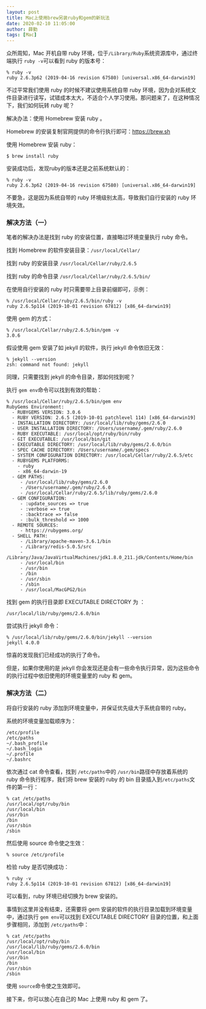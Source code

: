 ```yaml
---
layout: post
title: Mac上使用brew另装ruby和gem的新玩法
date: 2020-02-10 11:05:00
author: 薛勤
tags: [Mac]
---
```


众所周知，Mac 开机自带 ruby 环境，位于`/Library/Ruby`系统资源库中，通过终端执行 `ruby -v`可以看到 ruby 的版本号：

```shell
% ruby -v 
ruby 2.6.3p62 (2019-04-16 revision 67580) [universal.x86_64-darwin19]
```

不过平常我们使用 ruby 的时候不建议使用系统自带 ruby 环境，因为会对系统文件目录进行读写，试错成本太大，不适合个人学习使用。那问题来了，在这种情况下，我们如何玩转 ruby 呢？

解决办法：使用 Homebrew 安装 ruby 。

Homebrew 的安装复制官网提供的命令行执行即可：<https://brew.sh>

使用 Homebrew 安装 ruby：

```shell
$ brew install ruby
```

安装成功后，发现ruby的版本还是之前系统默认的：

```shell
% ruby -v 
ruby 2.6.3p62 (2019-04-16 revision 67580) [universal.x86_64-darwin19]
```

不要急，这是因为系统自带的 ruby 环境级别太高，导致我们自行安装的 ruby 环境失效。

### 解决方法（一）

笔者的解决办法是找到 ruby 的安装位置，直接略过环境变量执行 ruby 命令。

找到 Homebrew 的软件安装目录：`/usr/local/Cellar/`

找到 ruby 的安装目录 `/usr/local/Cellar/ruby/2.6.5`

找到 ruby 的命令目录 `/usr/local/Cellar/ruby/2.6.5/bin/`

在使用自行安装的 ruby 时只需要带上目录前缀即可，示例：

```shell
% /usr/local/Cellar/ruby/2.6.5/bin/ruby -v
ruby 2.6.5p114 (2019-10-01 revision 67812) [x86_64-darwin19]
```

使用 gem 的方式：

```shell
% /usr/local/Cellar/ruby/2.6.5/bin/gem -v 
3.0.6
```

假设使用 gem 安装了如 jekyll 的软件，执行 jekyll 命令依旧无效：

```shell
% jekyll --version                                 
zsh: command not found: jekyll
```

同理，只需要找到 jekyll 的命令目录，那如何找到呢？

执行 `gem env`命令可以找到有效的帮助：

```
% /usr/local/Cellar/ruby/2.6.5/bin/gem env        
RubyGems Environment:
  - RUBYGEMS VERSION: 3.0.6
  - RUBY VERSION: 2.6.5 (2019-10-01 patchlevel 114) [x86_64-darwin19]
  - INSTALLATION DIRECTORY: /usr/local/lib/ruby/gems/2.6.0
  - USER INSTALLATION DIRECTORY: /Users/username/.gem/ruby/2.6.0
  - RUBY EXECUTABLE: /usr/local/opt/ruby/bin/ruby
  - GIT EXECUTABLE: /usr/local/bin/git
  - EXECUTABLE DIRECTORY: /usr/local/lib/ruby/gems/2.6.0/bin
  - SPEC CACHE DIRECTORY: /Users/username/.gem/specs
  - SYSTEM CONFIGURATION DIRECTORY: /usr/local/Cellar/ruby/2.6.5/etc
  - RUBYGEMS PLATFORMS:
    - ruby
    - x86_64-darwin-19
  - GEM PATHS:
     - /usr/local/lib/ruby/gems/2.6.0
     - /Users/username/.gem/ruby/2.6.0
     - /usr/local/Cellar/ruby/2.6.5/lib/ruby/gems/2.6.0
  - GEM CONFIGURATION:
     - :update_sources => true
     - :verbose => true
     - :backtrace => false
     - :bulk_threshold => 1000
  - REMOTE SOURCES:
     - https://rubygems.org/
  - SHELL PATH:
     - /Library/apache-maven-3.6.1/bin
     - /Library/redis-5.0.5/src
     - /Library/Java/JavaVirtualMachines/jdk1.8.0_211.jdk/Contents/Home/bin
     - /usr/local/bin
     - /usr/bin
     - /bin
     - /usr/sbin
     - /sbin
     - /usr/local/MacGPG2/bin
```

找到 gem 的执行目录即 EXECUTABLE DIRECTORY 为 ：

```shell
/usr/local/lib/ruby/gems/2.6.0/bin
```

尝试执行 jekyll 命令：

```shell
% /usr/local/lib/ruby/gems/2.6.0/bin/jekyll --version
jekyll 4.0.0
```

惊喜的发现我们已经成功的执行了命令。

但是，如果你使用的是 jekyll 你会发现还是会有一些命令执行异常，因为这些命令的执行过程中依旧使用的环境变量里的 ruby 和 gem。

### 解决方法（二）

将自行安装的 ruby 添加到环境变量中，并保证优先级大于系统自带的 ruby。

系统的环境变量加载顺序为：

```
/etc/profile
/etc/paths 
~/.bash_profile 
~/.bash_login 
~/.profile 
~/.bashrc
```

依次通过 cat 命令查看，找到 `/etc/paths`中的 `/usr/bin`路径中存放着系统的 ruby 命令执行程序，我们将 brew 安装的 ruby 的 bin 目录插入到`/etc/paths`文件的第一行：

```
% cat /etc/paths
/usr/local/opt/ruby/bin
/usr/local/bin
/usr/bin
/bin
/usr/sbin
/sbin
```

然后使用 source 命令使之生效：

```
% source /etc/profile
```

检验 ruby 是否切换成功：

```
% ruby -v            
ruby 2.6.5p114 (2019-10-01 revision 67812) [x86_64-darwin19]
```

可以看到，ruby 环境已经切换为 brew 安装的。

事情到这里并没有结束，还需要将 gem 安装的软件的执行目录加载到环境变量中，通过执行 `gem env`可以找到 EXECUTABLE DIRECTORY 目录的位置，和上面步骤相同，添加到 `/etc/paths`中：

```
% cat /etc/paths
/usr/local/opt/ruby/bin
/usr/local/lib/ruby/gems/2.6.0/bin
/usr/local/bin
/usr/bin
/bin
/usr/sbin
/sbin
```

使用 `source`命令使之生效即可。

接下来，你可以放心在自己的 Mac 上使用 ruby 和 gem 了。